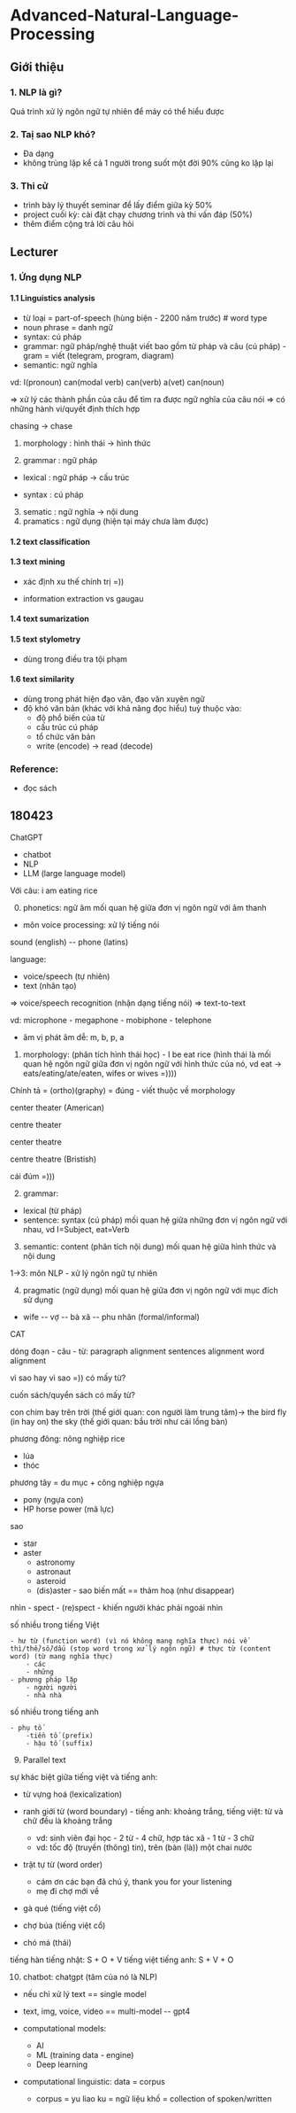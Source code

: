 # Advanced-Natural-Language-Processing
## Giới thiệu
### 1. NLP là gì?
Quá trình xử lý ngôn ngữ tự nhiên để máy có thể hiểu được
### 2. Taị sao NLP khó?
- Đa dạng
- không trùng lặp kể cả 1 người trong suốt một đời 90% cũng ko lặp lại
### 3. Thi cử
- trình bày lý thuyết seminar để lấy điểm giữa kỳ 50%
- project cuối kỳ: cài đặt chạy chương trình và thi vấn đáp (50%)
- thêm điểm cộng trả lời câu hỏi
## Lecturer
### 1. Ứng dụng NLP

#### 1.1 Linguistics analysis
- từ loại = part-of-speech (hùng biện - 2200 năm trước) # word type
- noun phrase = danh ngữ
- syntax: cú pháp 
- grammar: ngữ pháp/nghệ thuật viết bao gồm từ pháp và câu (cú pháp) - gram = viết (telegram, program, diagram)
- semantic: ngữ nghĩa

vd: I(pronoun) can(modal verb) can(verb) a(vet) can(noun)

=> xử lý các thành phần của câu để tìm ra được ngữ nghĩa của câu nói => có những hành vi/quyết định thích hợp

chasing   ->  chase

1.  morphology  :   hình thái   -> hình thức

2.  grammar     :   ngữ pháp

- lexical   :    ngữ pháp   -> cấu trúc

- syntax    :    cú pháp

3.  sematic     :   ngữ nghĩa   -> nội dung
4.  pramatics   :   ngữ dụng    (hiện tại máy chưa làm được)

#### 1.2 text classification

#### 1.3 text mining

- xác định xu thế chính trị =))

- information extraction vs gaugau

#### 1.4 text sumarization

#### 1.5 text stylometry
- dùng trong điều tra tội phạm

#### 1.6 text similarity

- dùng trong phát hiện đạo văn, đạo văn xuyên ngữ
- độ khó văn bản (khác với khả năng đọc hiểu) tuỳ thuộc vào:
    - độ phổ biến của từ
    - cấu trúc cú pháp
    - tổ chức văn bản
    - write (encode) -> read (decode)

### Reference:
- đọc sách

## 180423

ChatGPT 
- chatbot
- NLP
- LLM (large language model)

Với câu: i am eating rice

0. phonetics: ngữ âm mối quan hệ giữa đơn vị ngôn ngữ với âm thanh

- môn voice processing: xử lý tiếng nói

sound (english) -- phone (latins)

language:
- voice/speech (tự nhiên)
- text (nhân tạo)

=> voice/speech recognition (nhận dạng tiếng nói)
=> text-to-text

vd: microphone - megaphone - mobiphone - telephone

- âm vị phát âm dễ: m, b, p, a

1. morphology: (phân tích hình thái học) - I be eat rice
(hình thái là mối quan hệ ngôn ngữ giữa đơn vị ngôn ngữ với hình thức của nó, vd eat -> eats/eating/ate/eaten, wifes or wives =))))

Chính tả = (ortho)(graphy) = đúng - viết thuộc về morphology

 center theater (American)

 centre theater

 center theatre

 centre theatre (Bristish)

 cái  đúm =)))

2. grammar:
- lexical (từ pháp)
- sentence: syntax (cú pháp) mối quan hệ giữa những đơn vị ngôn ngữ với nhau, vd I=Subject, eat=Verb

3. semantic: content (phân tích nội dung) mối quan hệ giữa hình thức và nội dung

1->3: môn NLP - xử lý ngôn ngữ tự nhiên

4. pragmatic (ngữ dụng) mối quan hệ giữa đơn vị ngôn ngữ với mục đích sử dụng

- wife -- vợ -- bà xã -- phu nhân (formal/informal)

CAT

dóng đoạn - câu - từ: 
paragraph alignment
sentences alignment
word alignment

vì sao hay vì sao =)) có mấy từ?

cuốn sách/quyển sách có mấy từ?

con chim bay trên trời (thế giới quan: con người làm trung tâm)-> the bird fly (in hay on) the sky (thế giới quan: bầu trời như cái lồng bàn)

phương đông: nông nghiệp
rice 
- lúa 
- thóc

phương tây = du mục + công nghiệp
ngựa 
- pony (ngựa con)
- HP horse power (mã lực)

sao
- star
- aster
    - astronomy
    - astronaut
    - asteroid
    - (dis)aster - sao biến mất == thảm hoạ (như disappear)

nhìn - spect
    - (re)spect - khiến người khác phải ngoái nhìn

số nhiều trong tiếng Việt

    - hư từ (function word) (vì nó không mang nghĩa thực) nói về thì/thể/số/dấu (stop word trong xử lý ngôn ngữ) # thực từ (content word) (từ mang nghĩa thực)
        - các
        - những 
    - phương pháp lặp
        - người người 
        - nhà nhà 

số nhiều trong tiếng anh

    - phụ tố
        -tiền tố (prefix)
        - hậu tố (suffix)

9. Parallel text 

sự khác biệt giữa tiếng việt và tiếng anh:

- từ vựng hoá (lexicalization)
- ranh giới từ (word boundary) - tiếng anh: khoảng trắng, tiếng việt: từ và chữ đều là khoảng trắng
    - vd: sinh viên đại học - 2 từ - 4 chữ, hợp tác xã - 1 từ - 3 chữ
    - vd: tốc độ (truyền (thông) tin), trên (bàn (là)) một chai nước
- trật tự từ (word order)
    - cám ơn các bạn đã chú ý, thank you for your listening
    - mẹ đi chợ mới về

- gà qué (tiếng việt cổ)
- chợ búa (tiếng việt cổ)
- chó má (thái)

tiếng hàn tiếng nhật: S + O + V
tiếng việt tiếng anh: S + V + O

10. chatbot: chatgpt (tâm của nó là NLP)

- nếu chỉ xử lý text == single model
- text, img, voice, video == multi-model -- gpt4

- computational models:
    - AI
    - ML (training data - engine)
    - Deep learning 
- computational linguistic: data = corpus
    - corpus = yu liao ku = ngữ liệu khố = collection of spoken/written 
